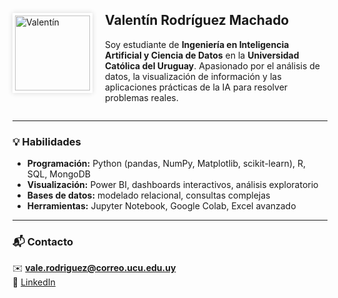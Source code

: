 <div style="display: flex; align-items: center; gap: 20px;">

  <img src="https://drive.google.com/uc?export=view&id=1-n9gUav1FFPMQGNrH390TYvw1hSGkUCr"
       alt="Valentín"
       style="width:120px; height:120px; object-fit:cover; border:4px solid #fff; box-shadow:0 0 8px rgba(0,0,0,.15);">

  <div>
    <h2>Valentín Rodríguez Machado</h2>
    <p>
      Soy estudiante de <strong>Ingeniería en Inteligencia Artificial y Ciencia de Datos</strong> en la 
      <strong>Universidad Católica del Uruguay</strong>.  
      Apasionado por el análisis de datos, la visualización de información y las aplicaciones prácticas 
      de la IA para resolver problemas reales.
    </p>
  </div>

</div>

---

### 💡 Habilidades  
- **Programación:** Python (pandas, NumPy, Matplotlib, scikit-learn), R, SQL, MongoDB  
- **Visualización:** Power BI, dashboards interactivos, análisis exploratorio  
- **Bases de datos:** modelado relacional, consultas complejas  
- **Herramientas:** Jupyter Notebook, Google Colab, Excel avanzado  

---

### 📬 Contacto  
✉️ **vale.rodriguez@correo.ucu.edu.uy**  
🔗 [LinkedIn](https://www.linkedin.com/in/valent%C3%ADn-rodr%C3%ADguez-machado-39a315242/)
